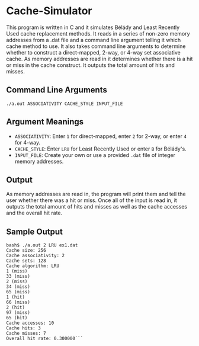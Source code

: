 # Cache-Simulator
This program is written in C and it simulates Bélády and Least Recently Used cache replacement methods. It reads in a series of non-zero memory addresses from a .dat file and a command line argument telling it which cache method to use. It also takes command line arguments to determine whether to construct a direct-mapped, 2-way, or 4-way set associative cache. As memory addresses are read in it determines whether there is a hit or miss in the cache construct. It outputs the total amount of hits and misses.

## Command Line Arguments
```./a.out ASSOCIATIVITY CACHE_STYLE INPUT_FILE```

## Argument Meanings
* ```ASSOCIATIVITY```: Enter ```1``` for direct-mapped, enter ```2``` for 2-way, or enter ```4``` for 4-way.  
* ```CACHE_STYLE```: Enter ```LRU``` for Least Recently Used or enter ```B``` for Bélády's.
* ```INPUT_FILE```: Create your own or use a provided ```.dat``` file of integer memory addresses.

## Output
As memory addresses are read in, the program will print them and tell the user whether there was a hit or miss. Once all of the input is read in, it outputs the total amount of hits and misses as well as the cache accesses and the overall hit rate.

## Sample Output
```
bash$ ./a.out 2 LRU ex1.dat
Cache size: 256
Cache associativity: 2
Cache sets: 128
Cache algorithm: LRU
1 (miss)
33 (miss)
2 (miss)
34 (miss)
65 (miss)
1 (hit)
66 (miss)
2 (hit)
97 (miss)
65 (hit)
Cache accesses: 10
Cache hits: 3
Cache misses: 7
Overall hit rate: 0.300000```
